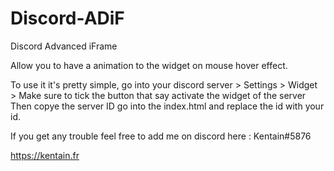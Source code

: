 # Discord-ADiF
Discord Advanced iFrame


Allow you to have a animation to the widget on mouse hover effect. 

To use it it's pretty simple, go into your discord server > Settings > Widget > Make sure to tick the button that say activate the widget of the server 
Then copye the server ID go into the index.html and replace the id with your id. 

If you get any trouble feel free to add me on discord here : Kentain#5876 

https://kentain.fr
